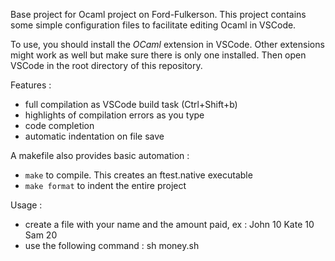 Base project for Ocaml project on Ford-Fulkerson. This project contains some simple configuration files to facilitate editing Ocaml in VSCode.

To use, you should install the *OCaml* extension in VSCode. Other extensions might work as well but make sure there is only one installed.
Then open VSCode in the root directory of this repository.

Features :
 - full compilation as VSCode build task (Ctrl+Shift+b)
 - highlights of compilation errors as you type
 - code completion
 - automatic indentation on file save


A makefile also provides basic automation :
 - `make` to compile. This creates an ftest.native executable
 - `make format` to indent the entire project

Usage :
 - create a file with your name and the amount paid, ex :
John 10
Kate 10
Sam 20
 - use the following command : sh money.sh <your file>